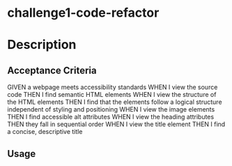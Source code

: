 # challenge1-code-refactor

# Description

## Acceptance Criteria
GIVEN a webpage meets accessibility standards
WHEN I view the source code
THEN I find semantic HTML elements
WHEN I view the structure of the HTML elements
THEN I find that the elements follow a logical structure independent of styling and positioning
WHEN I view the image elements
THEN I find accessible alt attributes
WHEN I view the heading attributes
THEN they fall in sequential order
WHEN I view the title element
THEN I find a concise, descriptive title

## Usage

<a href="https://github.com/Dagger3-1/challenge1-code-refactor"><a>

<a href="https://dagger3-1.github.io/challenge1-code-refactor"><a>

